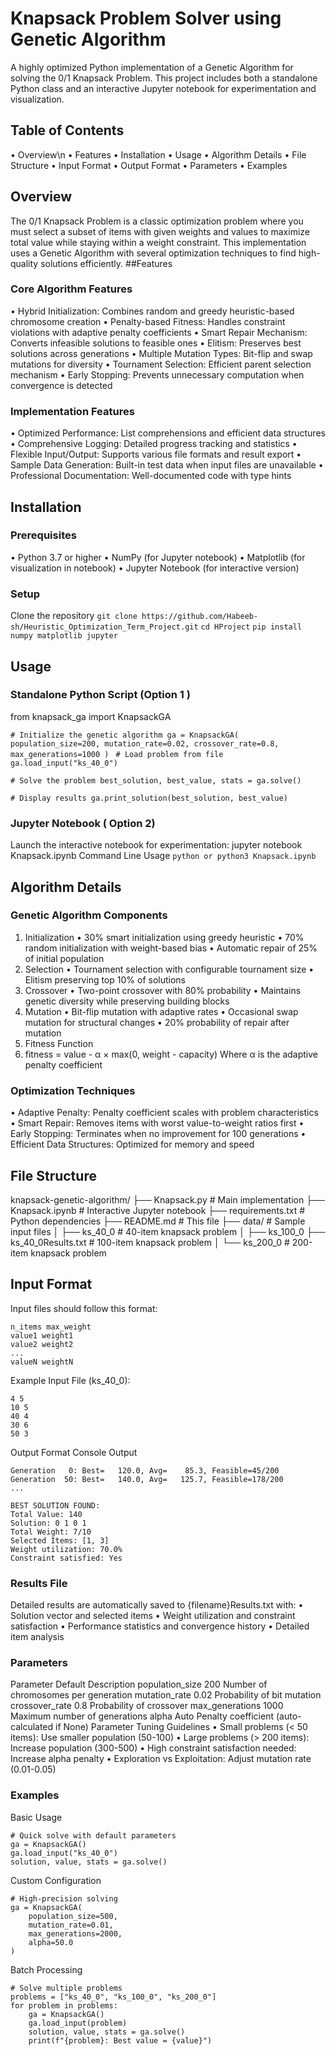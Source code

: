 # Knapsack Problem Solver using Genetic Algorithm
A highly optimized Python implementation of a Genetic Algorithm for solving the 0/1 Knapsack Problem. This project includes both a standalone Python class and an interactive Jupyter notebook for experimentation and visualization.
## Table of Contents
•	Overview\n
•	Features
•	Installation
•	Usage
•	Algorithm Details
•	File Structure
•	Input Format
•	Output Format
•	Parameters
•	Examples
## Overview
The 0/1 Knapsack Problem is a classic optimization problem where you must select a subset of items with given weights and values to maximize total value while staying within a weight constraint. This implementation uses a Genetic Algorithm with several optimization techniques to find high-quality solutions efficiently.
##Features
### Core Algorithm Features
•	Hybrid Initialization: Combines random and greedy heuristic-based chromosome creation
•	Penalty-based Fitness: Handles constraint violations with adaptive penalty coefficients
•	Smart Repair Mechanism: Converts infeasible solutions to feasible ones
•	Elitism: Preserves best solutions across generations
•	Multiple Mutation Types: Bit-flip and swap mutations for diversity
•	Tournament Selection: Efficient parent selection mechanism
•	Early Stopping: Prevents unnecessary computation when convergence is detected
### Implementation Features
•	Optimized Performance: List comprehensions and efficient data structures
•	Comprehensive Logging: Detailed progress tracking and statistics
•	Flexible Input/Output: Supports various file formats and result export
•	Sample Data Generation: Built-in test data when input files are unavailable
•	Professional Documentation: Well-documented code with type hints
## Installation
### Prerequisites
•	Python 3.7 or higher
•	NumPy (for Jupyter notebook)
•	Matplotlib (for visualization in notebook)
•	Jupyter Notebook (for interactive version)
### Setup
Clone the repository
`git clone https://github.com/Habeeb-sh/Heuristic_Optimization_Term_Project.git`
`cd HProject`
`pip install numpy matplotlib jupyter`

## Usage
### Standalone Python Script (Option 1 ) 
from knapsack_ga import KnapsackGA

`# Initialize the genetic algorithm
ga = KnapsackGA(
    population_size=200,
    mutation_rate=0.02,
    crossover_rate=0.8,
    max_generations=1000
)
`
`# Load problem from file
ga.load_input("ks_40_0")`

`# Solve the problem
best_solution, best_value, stats = ga.solve()`

`# Display results
ga.print_solution(best_solution, best_value)`
### Jupyter Notebook ( Option 2) 
Launch the interactive notebook for experimentation:
jupyter notebook Knapsack.ipynb
Command Line Usage
`python or python3 Knapsack.ipynb`
## Algorithm Details
### Genetic Algorithm Components
1.	Initialization
•	30% smart initialization using greedy heuristic
•	70% random initialization with weight-based bias
•	Automatic repair of 25% of initial population
2.	Selection
•	Tournament selection with configurable tournament size
•	Elitism preserving top 10% of solutions
3.	Crossover
•	Two-point crossover with 80% probability
•	Maintains genetic diversity while preserving building blocks
4.	Mutation
•	Bit-flip mutation with adaptive rates
•	Occasional swap mutation for structural changes
•	20% probability of repair after mutation
5.	Fitness Function
6.	fitness = value - α × max(0, weight - capacity)
Where α is the adaptive penalty coefficient
### Optimization Techniques
•	Adaptive Penalty: Penalty coefficient scales with problem characteristics
•	Smart Repair: Removes items with worst value-to-weight ratios first
•	Early Stopping: Terminates when no improvement for 100 generations
•	Efficient Data Structures: Optimized for memory and speed
## File Structure
knapsack-genetic-algorithm/
├── Knapsack.py              # Main implementation
├── Knapsack.ipynb  # Interactive Jupyter notebook
├── requirements.txt            # Python dependencies
├── README.md                   # This file
├── data/                       # Sample input files
│   ├── ks_40_0                 # 40-item knapsack problem
│   ├── ks_100_0
  ├── ks_40_0Results.txt                                    # 100-item knapsack problem
│   └── ks_200_0                # 200-item knapsack problem
## Input Format
Input files should follow this format:
```
n_items max_weight
value1 weight1
value2 weight2
...
valueN weightN
```
Example Input File (ks_40_0):
```
4 5
10 5
40 4
30 6
50 3
```

Output Format
Console Output
```
Generation   0: Best=   120.0, Avg=    85.3, Feasible=45/200
Generation  50: Best=   140.0, Avg=   125.7, Feasible=178/200
...

BEST SOLUTION FOUND:
Total Value: 140
Solution: 0 1 0 1
Total Weight: 7/10
Selected Items: [1, 3]
Weight utilization: 70.0%
Constraint satisfied: Yes
```
### Results File
Detailed results are automatically saved to {filename}Results.txt with:
•	Solution vector and selected items
•	Weight utilization and constraint satisfaction
•	Performance statistics and convergence history
•	Detailed item analysis
### Parameters
Parameter	Default	Description
population_size	200	Number of chromosomes per generation
mutation_rate	0.02	Probability of bit mutation
crossover_rate	0.8	Probability of crossover
max_generations	1000	Maximum number of generations
alpha	Auto	Penalty coefficient (auto-calculated if None)
Parameter Tuning Guidelines
•	Small problems (< 50 items): Use smaller population (50-100)
•	Large problems (> 200 items): Increase population (300-500)
•	High constraint satisfaction needed: Increase alpha penalty
•	Exploration vs Exploitation: Adjust mutation rate (0.01-0.05)

### Examples
Basic Usage
```
# Quick solve with default parameters
ga = KnapsackGA()
ga.load_input("ks_40_0")
solution, value, stats = ga.solve()
```
Custom Configuration
```
# High-precision solving
ga = KnapsackGA(
    population_size=500,
    mutation_rate=0.01,
    max_generations=2000,
    alpha=50.0
)
```
Batch Processing
```
# Solve multiple problems
problems = ["ks_40_0", "ks_100_0", "ks_200_0"]
for problem in problems:
    ga = KnapsackGA()
    ga.load_input(problem)
    solution, value, stats = ga.solve()
    print(f"{problem}: Best value = {value}")
```
